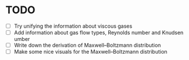 # TODO

 - [ ] Try unifying the information about viscous gases
 - [ ] Add information about gas flow types, Reynolds number and Knudsen umber
 - [ ] Write down the derivation of Maxwell–Boltzmann distribution
 - [ ] Make some nice visuals for the Maxwell–Boltzmann distribution
